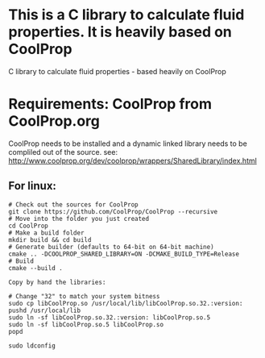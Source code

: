 # This is a C library to calculate fluid properties. It is heavily based on CoolProp

C library to calculate fluid properties - based heavily on CoolProp
# Requirements: CoolProp from CoolProp.org
  CoolProp needs to be installed and a dynamic linked library needs to be compliled out of the
  source. see: http://www.coolprop.org/dev/coolprop/wrappers/SharedLibrary/index.html
  
## For linux:
	# Check out the sources for CoolProp
	git clone https://github.com/CoolProp/CoolProp --recursive
	# Move into the folder you just created
	cd CoolProp
	# Make a build folder
	mkdir build && cd build
	# Generate builder (defaults to 64-bit on 64-bit machine)
	cmake .. -DCOOLPROP_SHARED_LIBRARY=ON -DCMAKE_BUILD_TYPE=Release
	# Build
	cmake --build .
	
	Copy by hand the libraries:
	
	# Change "32" to match your system bitness
	sudo cp libCoolProp.so /usr/local/lib/libCoolProp.so.32.:version:
	pushd /usr/local/lib
	sudo ln -sf libCoolProp.so.32.:version: libCoolProp.so.5
	sudo ln -sf libCoolProp.so.5 libCoolProp.so
	popd
	
	sudo ldconfig
